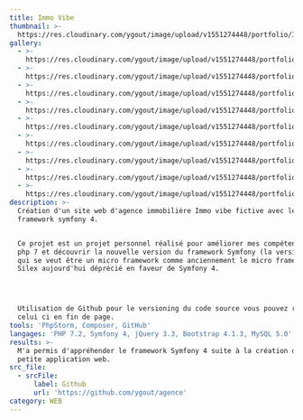 ```yaml
---
title: Immo Vibe
thumbnail: >-
  https://res.cloudinary.com/ygout/image/upload/v1551274448/portfolio/Immo%20vibe/newNav.jpg
gallery:
  - >-
    https://res.cloudinary.com/ygout/image/upload/v1551274448/portfolio/Immo%20vibe/connection.jpg
  - >-
    https://res.cloudinary.com/ygout/image/upload/v1551274448/portfolio/Immo%20vibe/ajouterUnbien.jpg
  - >-
    https://res.cloudinary.com/ygout/image/upload/v1551274448/portfolio/Immo%20vibe/backOfficeGoods.jpg
  - >-
    https://res.cloudinary.com/ygout/image/upload/v1551274448/portfolio/Immo%20vibe/details.jpg
  - >-
    https://res.cloudinary.com/ygout/image/upload/v1551274448/portfolio/Immo%20vibe/editGoods.jpg
  - >-
    https://res.cloudinary.com/ygout/image/upload/v1551274448/portfolio/Immo%20vibe/home.jpg
  - >-
    https://res.cloudinary.com/ygout/image/upload/v1551274448/portfolio/Immo%20vibe/newNav.jpg
  - >-
    https://res.cloudinary.com/ygout/image/upload/v1551274448/portfolio/Immo%20vibe/goods.jpg
  - >-
    https://res.cloudinary.com/ygout/image/upload/v1551274448/portfolio/Immo%20vibe/options.jpg
description: >-
  Création d'un site web d'agence immobilière Immo vibe fictive avec le
  framework symfony 4.


  Ce projet est un projet personnel réalisé pour améliorer mes compétences en
  php 7 et découvrir la nouvelle version du framework Symfony (la version 4.0)
  qui se veut être un micro framework comme anciennement le micro framework
  Silex aujourd'hui déprécié en faveur de Symfony 4.




  Utilisation de Github pour le versioning du code source vous pouvez retrouver
  celui ci en fin de page.
tools: 'PhpStorm, Composer, GitHub'
langages: 'PHP 7.2, Symfony 4, jQuery 3.3, Bootstrap 4.1.3, MySQL 5.0'
results: >-
  M'a permis d'appréhender le framework Symfony 4 suite à la création de ma
  petite application web.
src_file:
  - srcFile:
      label: Github
      url: 'https://github.com/ygout/agence'
category: WEB
---
```


